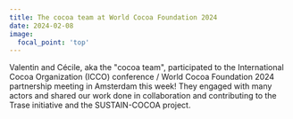 ```yaml
---
title: The cocoa team at World Cocoa Foundation 2024
date: 2024-02-08
image:
  focal_point: 'top'
---
```


<!--more-->

Valentin and Cécile, aka the "cocoa team", participated to the International Cocoa Organization (ICCO) conference / World Cocoa Foundation 2024 partnership meeting in Amsterdam this week!
They engaged with many actors and shared our work done in collaboration and contributing to the Trase initiative and the SUSTAIN-COCOA project. 
